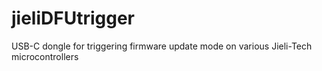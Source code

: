 # jieliDFUtrigger
USB-C dongle for triggering firmware update mode on various Jieli-Tech microcontrollers
